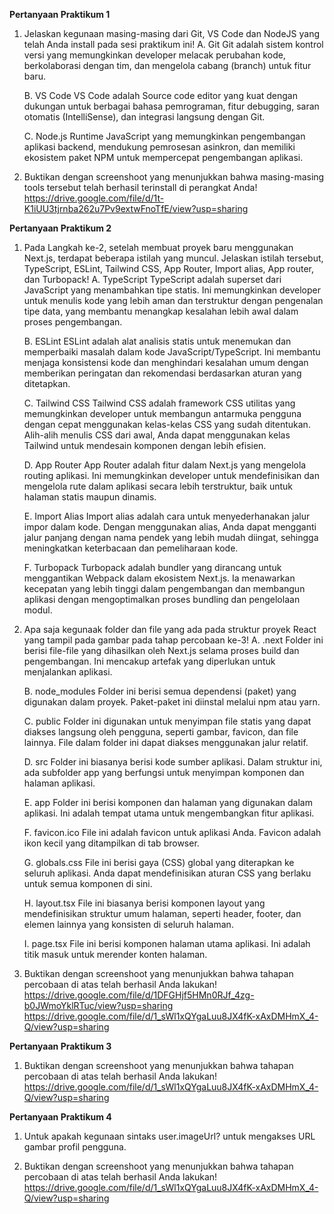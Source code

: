 **Pertanyaan Praktikum 1**
1. Jelaskan kegunaan masing-masing dari Git, VS Code dan NodeJS yang telah Anda install pada sesi praktikum ini!
    A. Git
    Git adalah sistem kontrol versi yang memungkinkan developer melacak perubahan kode, berkolaborasi dengan tim, dan mengelola cabang (branch) untuk fitur baru.

    B. VS Code
    VS Code adalah Source code editor yang kuat dengan dukungan untuk berbagai bahasa pemrograman, fitur debugging, saran otomatis (IntelliSense), dan integrasi langsung dengan Git.

    C. Node.js
    Runtime JavaScript yang memungkinkan pengembangan aplikasi backend, mendukung pemrosesan asinkron, dan memiliki ekosistem paket NPM untuk mempercepat pengembangan aplikasi.

2. Buktikan dengan screenshoot yang menunjukkan bahwa masing-masing tools tersebut telah berhasil terinstall di perangkat Anda!
https://drive.google.com/file/d/1t-K1iUU3tjrnba262u7Pv9extwFnoTfE/view?usp=sharing


**Pertanyaan Praktikum 2**
1. Pada Langkah ke-2, setelah membuat proyek baru menggunakan Next.js, terdapat beberapa istilah yang muncul. Jelaskan istilah tersebut, TypeScript, ESLint, Tailwind CSS, App Router, Import alias, App router, dan Turbopack!
    A. TypeScript
    TypeScript adalah superset dari JavaScript yang menambahkan tipe statis. Ini memungkinkan developer untuk menulis kode yang lebih aman dan terstruktur dengan pengenalan tipe data, yang membantu menangkap kesalahan lebih awal dalam proses pengembangan.

    B. ESLint
    ESLint adalah alat analisis statis untuk menemukan dan memperbaiki masalah dalam kode JavaScript/TypeScript. Ini membantu menjaga konsistensi kode dan menghindari kesalahan umum dengan memberikan peringatan dan rekomendasi berdasarkan aturan yang ditetapkan.

    C. Tailwind CSS
    Tailwind CSS adalah framework CSS utilitas yang memungkinkan developer untuk membangun antarmuka pengguna dengan cepat menggunakan kelas-kelas CSS yang sudah ditentukan. Alih-alih menulis CSS dari awal, Anda dapat menggunakan kelas Tailwind untuk mendesain komponen dengan lebih efisien.

    D. App Router
    App Router adalah fitur dalam Next.js yang mengelola routing aplikasi. Ini memungkinkan developer untuk mendefinisikan dan mengelola rute dalam aplikasi secara lebih terstruktur, baik untuk halaman statis maupun dinamis.

    E. Import Alias
    Import alias adalah cara untuk menyederhanakan jalur impor dalam kode. Dengan menggunakan alias, Anda dapat mengganti jalur panjang dengan nama pendek yang lebih mudah diingat, sehingga meningkatkan keterbacaan dan pemeliharaan kode.

    F. Turbopack
    Turbopack adalah bundler yang dirancang untuk menggantikan Webpack dalam ekosistem Next.js. Ia menawarkan kecepatan yang lebih tinggi dalam pengembangan dan membangun aplikasi dengan mengoptimalkan proses bundling dan pengelolaan modul.

2. Apa saja kegunaak folder dan file yang ada pada struktur proyek React yang tampil pada gambar pada tahap percobaan ke-3!
    A. .next
    Folder ini berisi file-file yang dihasilkan oleh Next.js selama proses build dan pengembangan. Ini mencakup artefak yang diperlukan untuk menjalankan aplikasi.

    B. node_modules
    Folder ini berisi semua dependensi (paket) yang digunakan dalam proyek. Paket-paket ini diinstal melalui npm atau yarn.

    C. public
    Folder ini digunakan untuk menyimpan file statis yang dapat diakses langsung oleh pengguna, seperti gambar, favicon, dan file lainnya. File dalam folder ini dapat diakses menggunakan jalur relatif.

    D. src
    Folder ini biasanya berisi kode sumber aplikasi. Dalam struktur ini, ada subfolder app yang berfungsi untuk menyimpan komponen dan halaman aplikasi.

    E. app
    Folder ini berisi komponen dan halaman yang digunakan dalam aplikasi. Ini adalah tempat utama untuk mengembangkan fitur aplikasi.

    F. favicon.ico
    File ini adalah favicon untuk aplikasi Anda. Favicon adalah ikon kecil yang ditampilkan di tab browser.

    G. globals.css
    File ini berisi gaya (CSS) global yang diterapkan ke seluruh aplikasi. Anda dapat mendefinisikan aturan CSS yang berlaku untuk semua komponen di sini.

    H. layout.tsx
    File ini biasanya berisi komponen layout yang mendefinisikan struktur umum halaman, seperti header, footer, dan elemen lainnya yang konsisten di seluruh halaman.

    I. page.tsx
    File ini berisi komponen halaman utama aplikasi. Ini adalah titik masuk untuk merender konten halaman.

3. Buktikan dengan screenshoot yang menunjukkan bahwa tahapan percobaan di atas telah berhasil Anda lakukan!
https://drive.google.com/file/d/1DFGHjf5HMn0RJf_4zg-b0JWmoYklRTuc/view?usp=sharing
https://drive.google.com/file/d/1_sWl1xQYgaLuu8JX4fK-xAxDMHmX_4-Q/view?usp=sharing

**Pertanyaan Praktikum 3**
1. Buktikan dengan screenshoot yang menunjukkan bahwa tahapan percobaan di atas telah berhasil Anda lakukan!
https://drive.google.com/file/d/1_sWl1xQYgaLuu8JX4fK-xAxDMHmX_4-Q/view?usp=sharing

**Pertanyaan Praktikum 4**
1. Untuk apakah kegunaan sintaks user.imageUrl?
untuk mengakses URL gambar profil pengguna.

2. Buktikan dengan screenshoot yang menunjukkan bahwa tahapan percobaan di atas telah berhasil Anda lakukan!
https://drive.google.com/file/d/1_sWl1xQYgaLuu8JX4fK-xAxDMHmX_4-Q/view?usp=sharing